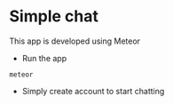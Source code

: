 # Simple chat

This app is developed using Meteor

* Run the app
```
meteor
```

* Simply create account to start chatting
